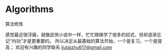 # Algorithms
算法修炼


感觉最近很浮躁，就像武侠小说中一样，忙忙碌碌学了很多的招式，但却逐渐忘记“内功”才是更重要的。
所以决定从最基础的算法开始，一个是复习，一个是提高；
欢迎有兴趣的同学联系   liutaizhu617@gmail.com
